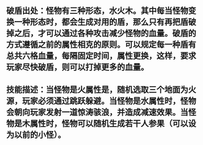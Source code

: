 ## 破盾出处：怪物有三种形态，水火木。其中每当怪物变换一种形态时，都会生成对用的盾，那么只有再把盾破掉之后，才可以通过各种攻击减少怪物的血量。破盾的方式遵循之前的属性相克的原则。可以规定每一种盾有总共六格血量，每隔固定时间，属性更换，这样，要求玩家尽快破盾，则可以打掉更多的血量。
## 技能描述：当怪物是火属性是，随机选取三个地面为火源，玩家必须通过跳跃躲避。当怪物是水属性时，怪物会朝向玩家发射一道惊涛骇浪，并造成减速效果。当怪物是木属性时，怪物可以随机生成若干人参果（可以设为以前的小怪）。
